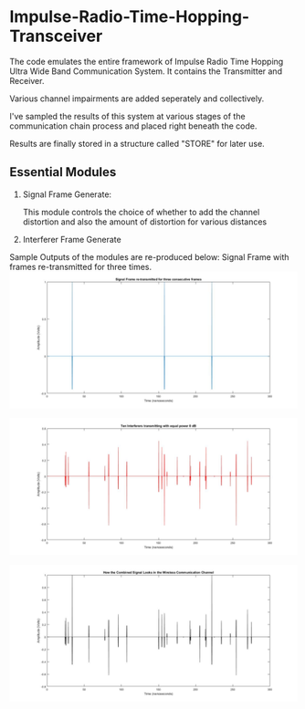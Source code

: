 # Impulse-Radio-Time-Hopping-Transceiver
The code emulates the entire framework of Impulse Radio Time Hopping Ultra Wide Band Communication System. It contains the Transmitter and Receiver.

Various channel impairments are added seperately and collectively.

I've sampled the results of this system at various stages of the communication chain process and placed right beneath the code.

Results are finally stored in a structure called "STORE" for later use.

## Essential Modules
1. Signal Frame Generate:
   
   This module controls the choice of whether to add the channel distortion and also the amount of distortion for various distances
2. Interferer Frame Generate

Sample Outputs of the modules are re-produced below:
Signal Frame with frames re-transmitted for three times.
![Signal](Signal.jpg)

![Signal](Interferer.jpg)

![Signal](Combined_Signal.jpg)
